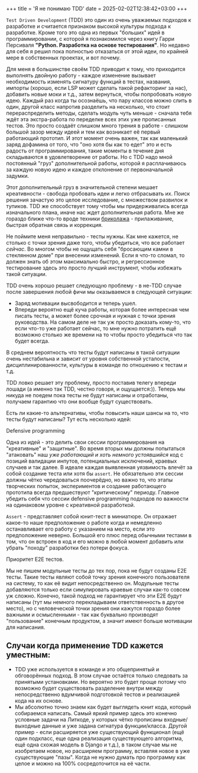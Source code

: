 +++
title = 'Я не понимаю TDD'
date = 2025-02-02T12:38:42+03:00
+++

`Test Driven Development` (TDD) это один из очень уважаемых подходов к разработке и считается признаком высокой культуры подхода к разработке.
Кроме того это одна из первых "больших" идей в программировании, с которой я познакомился через книгу
Гарри Персиваля **"Python. Разработка на основе тестирования"**. Но недавно для себя я решил пока полностью
отказаться от этой идеи, по крайней мере в собственных проектах, и вот почему.

Для меня в большинстве своём TDD приводит к тому, что приходится выполнять двойную работу -
каждое изменение вызывает необходимость изменять сигнатуру функций в тестах, названия, импорты (хорошо, если LSP может сделать такой рефакторинг за нас),
добавить новые моки и т.д., затем вернуться, чтобы попробовать новую идею.
Каждый раз когда ты осознаёшь, что пару классов можно слить в один, другой класс напротив разделить на несколько,
что стоит перераспределить методы, сделать модуль чуть меньше - сначала тебя ждёт эта экстра-работа по переделке
всех этих уже прописанных тестов.
Это просто создаёт слишком много трения в работе - слишком большой зазор между идеей и тем как возникает её
первый работающий прототип. И этот момент очень важен, так как маленький заряд дофамина от того, что "оно
хотя бы как то едет" это и есть радость от программирования, такие моменты в течение дня складываются в удовлетворение
от работы. Но с TDD надо мной постоянный "груз" дополнительной работы, которой я расплачиваюсь за каждую новую идею
и каждое отклонение от первоначальной задумки.

Этот дополнительный груз в значительной степени мешает креативности - свобода пробовать идеи и легко отбрасывать их.
Поиск решения зачастую это целое исследование, с множеством развилок и тупиков. TDD же способствует тому чтобы мы придерживались
всегда изначального плана, иначе нас ждет дополнительная работа. Мне же гораздо ближе что-то вроде техники [бриколажа](https://ru.wikipedia.org/wiki/%D0%91%D1%80%D0%B8%D0%BA%D0%BE%D0%BB%D0%B0%D0%B6) -
прилаживание, быстрая обратная связь и коррекция.

Не поймите меня неправильно - тесты нужны. Как мне кажется, не столько с точки зрения даже того, чтобы убедиться, что все работает *сейчас*.
Во многом чтобы не ощущать себя "бросающим камни в стеклянном доме" при внесении изменений. Если я что-то сломал, то должен знать об этом
максимально быстро, и регрессионное тестирование здесь это просто лучший инструмент, чтобы избежать такой ситуации.

TDD очень хорошо решает следующую проблему - в не-TDD случае после завершения любой фичи мы оказываемся в следующей ситуации:

- Заряд мотивации высвободится и теперь ушел.
- Впереди вероятно ещё куча работы, которая более интересная чем писать тесты, а может более срочная и нужная с точки зрения руководства.
На самом деле не так уж просто доказать кому-то, что если что-то уже работает сейчас, то мне нужно потратить ещё возможно столько же
времени на то чтобы просто убедиться что так будет всегда.

В среднем вероятность что тесты будут написаны в такой ситуации очень нестабильна и зависит от уровня собственной усталости,
дисциплинированности, культуры в команде по отношению к тестам и т.д.

TDD ловко решает эту проблему, просто поставив телегу впереди лошади (а именно так TDD, честно говоря, и ощущается:)).
Теперь мы никуда не поедем пока тесты не будут написаны и отработаны, получаем гарантию что они вообще будут существовать.

Есть ли какие-то альтернативы, чтобы повысить наши шансы на то, что тесты будут написаны?
Тут есть несколько идей:

Defensive programming

Одна из идей - это делить свои сессии программирования на "креативные" и "защитные".
Во время вторых мы должны попытаться "атаковать" наш *уже работающий и хоть немного устоявшийся* код
с позиций валидации инпутов, потенциальных исключений, краевых случаев и так далее. В идеале каждая
выявленная уязвимость влечёт за собой создание теста или хотя бы `assert`.
Не обязательно эти сессии должны чётко чередоваться поочерёдно, но важно то, что этапы творческих попыток,
экспериментов и создание работающего прототипа всегда предшествуют "критическому" периоду.
Главное убедить себя что сессии defensive programming подходов по важности на одинаковом уровне с креативной разработкой.

`Assert` - представляет собой юнит-тест в миниатюре. Он отражает какое-то наше предположение о работе когда и
немедленно останавливает его работу с указанием на место, если это предположение неверно. Большой его плюс
перед обычными тестами в том, что он встроен в код и его можно в любой момент добавить или убрать "походу"
разработки без потери фокуса.

Приоритет E2E тестов.

Мы не пишем модульные тесты до тех пор, пока не будут созданы E2E тесты. Такие тесты являют собой точку зрения конечного пользователя на систему,
то как её видит непосредственно он. Модульные тесты добавляются только если симулировать краевые случаи как-то совсем уж сложно.
Конечно, такой подход не гарантирует что эти E2E будут написаны (тут мы немного перекладываем ответственность в другое место),
но с человеческой точки зрения они кажутся гораздо более важными и осмысленными -
так как буквально производят "пользование" конечным продуктом, а значит имеют больше мотивации для написания.

## Случаи когда применение TDD кажется уместным:

- TDD уже используется в команде и это общепринятый и обговорённых подход. В этом случае остаётся
только следовать за принятыми установками. Но вероятно это будет проще потому что возможно будет
существовать разделение внутри между непосредственно вдумчивой подготовкой тестов и реализацией кода на их основе.
- Мы абсолютно точно знаем как будет выглядеть юнит кода, который собираемся написать. Самый яркий пример здесь
это конечно условные задачи на Литкоде, у которых чётко прописаны входные/выходные данные и уже задана сигнатура
функции/класса. Другой пример - если расширяется уже существующий функционал (ещё один подкласс, еще одна реализация
существующего алгоритма, ещё одна схожая модель в Django и т.д.), в таком случае мы не изобретаем новое, но расширяем
программу, вставляя новое в уже существующие "пазы". Когда не нужно думать про программу как целое и можно на 100% сосредоточится
на её части.
